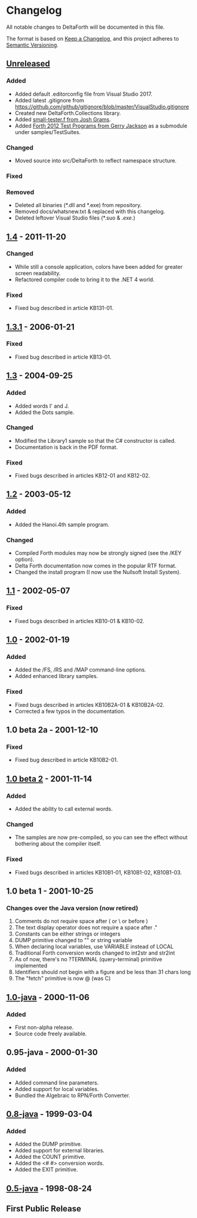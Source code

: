 # Changelog
All notable changes to DeltaForth will be documented in this file.

The format is based on [Keep a Changelog](https://keepachangelog.com/en/1.0.0/),
and this project adheres to [Semantic Versioning](https://semver.org/spec/v2.0.0.html).

## [Unreleased]
### Added
- Added default .editorconfig file from Visual Studio 2017.
- Added latest .gitignore from https://github.com/github/gitignore/blob/master/VisualStudio.gitignore
- Created new DeltaForth.Collections library.
- Added [small-tester.f from Josh Grams](http://qualdan.com/forth/small-tester.f).
- Added [Forth 2012 Test Programs from Gerry Jackson](https://github.com/gerryjackson/forth2012-test-suite) as a submodule under samples/TestSuites.

### Changed
- Moved source into src/DeltaForth to reflect namespace structure.

### Fixed
### Removed
- Deleted all binaries (*.dll and *.exe) from repository.
- Removed docs/whatsnew.txt & replaced with this changelog.
- Deleted leftover Visual Studio files (*.suo & *.exe.*)

## [1.4] - 2011-11-20
### Changed
- While still a console application, colors have been added for greater screen readability.
- Refactored compiler code to bring it to the .NET 4 world.

### Fixed
- Fixed bug described in article KB131-01.

## [1.3.1] - 2006-01-21
### Fixed
- Fixed bug described in article KB13-01.

## [1.3] - 2004-09-25
### Added
- Added words I' and J.
- Added the Dots sample.

### Changed
- Modified the Library1 sample so that the C# constructor is called.
- Documentation is back in the PDF format.

### Fixed
- Fixed bugs described in articles KB12-01 and KB12-02.

## [1.2] - 2003-05-12
### Added
- Added the Hanoi.4th sample program.

### Changed
- Compiled Forth modules may now be strongly signed (see the /KEY option).
- Delta Forth documentation now comes in the popular RTF format.
- Changed the install program (I now use the Nullsoft Install System).

## [1.1] - 2002-05-07
### Fixed
- Fixed bugs described in articles KB10-01 & KB10-02.

## [1.0] - 2002-01-19
### Added
- Added the /FS, /RS and /MAP command-line options.
- Added enhanced library samples.

### Fixed
- Fixed bugs described in articles KB10B2A-01 & KB10B2A-02.
- Corrected a few typos in the documentation.

## 1.0 beta 2a - 2001-12-10
### Fixed
- Fixed bug described in article KB10B2-01.

## [1.0 beta 2] - 2001-11-14
### Added
- Added the ability to call external words.

### Changed
- The samples are now pre-compiled, so you can see the effect without bothering about the compiler itself.

### Fixed
- Fixed bugs described in articles KB10B1-01, KB10B1-02, KB10B1-03.

## 1.0 beta 1 - 2001-10-25
### Changes over the Java version (now retired)
1. Comments do not require space after ( or \ or before )
2. The text display operator does not require a space after ."
3. Constants can be either strings or integers
4. DUMP primitive changed to "<text>" or string variable
5. When declaring local variables, use VARIABLE instead of LOCAL
6. Traditional Forth conversion words changed to int2str and str2int
7. As of now, there's no ?TERMINAL (query-terminal) primitive implemented
8. Identifiers should not begin with a figure and be less than 31 chars long
9. The "fetch" primitive is now @ (was C)

## [1.0-java] - 2000-11-06
### Added
- First non-alpha release.
- Source code freely available.

## 0.95-java - 2000-01-30
### Added
- Added command line parameters.
- Added support for local variables.
- Bundled the Algebraic to RPN/Forth Converter.

## [0.8-java] - 1999-03-04
### Added
- Added the DUMP primitive.
- Added support for external libraries.
- Added the COUNT primitive.
- Added the <# #> conversion words.
- Added the EXIT primitive.

## [0.5-java] - 1998-08-24
## First Public Release

[Unreleased]: https://github.com/McNeight/DeltaForth/compare/v1.4...HEAD
[1.4]: https://github.com/McNeight/DeltaForth/compare/v1.3.1...v1.4
[1.3.1]: https://github.com/McNeight/DeltaForth/compare/v1.3...v1.3.1
[1.3]: https://github.com/McNeight/DeltaForth/compare/v1.2...v1.3
[1.2]: https://github.com/McNeight/DeltaForth/compare/v1.1...v1.2
[1.1]: https://github.com/McNeight/DeltaForth/compare/v1.0...v1.1
[1.0]: https://github.com/McNeight/DeltaForth/compare/v1.0b2...v1.0
[1.0 beta 2]: https://github.com/McNeight/DeltaForth/compare/v1.0-java...v1.0b2
[1.0-java]: https://github.com/McNeight/DeltaForth/compare/v0.8-java...v1.0-java
[0.8-java]: https://github.com/McNeight/DeltaForth/compare/v0.5-java...v0.8-java
[0.5-java]: https://github.com/McNeight/DeltaForth/tree/v0.5-java